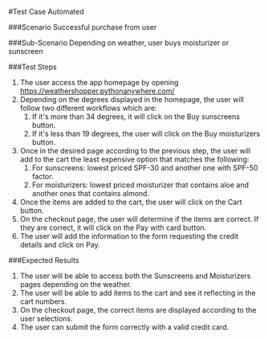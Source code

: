 #Test Case Automated

###Scenario
Successful purchase from user

###Sub-Scenario
Depending on weather, user buys moisturizer or sunscreen

###Test Steps
1. The user access the app homepage by opening https://weathershopper.pythonanywhere.com/
2. Depending on the degrees displayed in the homepage, the user will follow two different workflows which are:
   1. If it's more than 34 degrees, it will click on the Buy sunscreens button.
   2. If it's less than 19 degrees, the user will click on the Buy moisturizers button.
3. Once in the desired page according to the previous step, the user will add to the cart the least expensive option that matches the following:
   1. For sunscreens: lowest priced SPF-30 and another one with SPF-50 factor.
   2. For moisturizers: lowest priced moisturizer that contains aloe and another ones that contains almond.
4. Once the items are added to the cart, the user will click on the Cart button.
5. On the checkout page, the user will determine if the items are correct. If they are correct, it will click on the Pay with card button.
6. The user will add the information to the form requesting the credit details and click on Pay.

###Expected Results
1. The user will be able to access both the Sunscreens and Moisturizers pages depending on the weather. 
2. The user will be able to add items to the cart and see it reflecting in the cart numbers. 
3. On the checkout page, the correct items are displayed according to the user selections. 
4. The user can submit the form correctly with a valid credit card. 